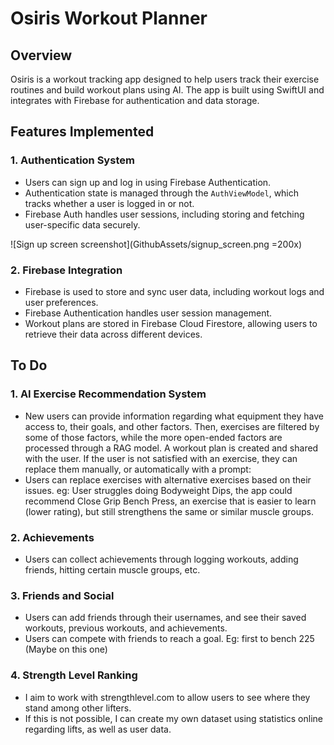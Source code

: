 # Osiris Workout Planner

## Overview

Osiris is a workout tracking app designed to help users track their exercise routines and build workout plans using AI. The app is built using SwiftUI and integrates with Firebase for authentication and data storage.

## Features Implemented

### 1. **Authentication System**
   - Users can sign up and log in using Firebase Authentication.
   - Authentication state is managed through the `AuthViewModel`, which tracks whether a user is logged in or not.
   - Firebase Auth handles user sessions, including storing and fetching user-specific data securely.
   
![Sign up screen screenshot](GithubAssets/signup_screen.png =200x)

### 2. **Firebase Integration**
   - Firebase is used to store and sync user data, including workout logs and user preferences.
   - Firebase Authentication handles user session management.
   - Workout plans are stored in Firebase Cloud Firestore, allowing users to retrieve their data across different devices.

## To Do

### 1. **AI Exercise Recommendation System**
   - New users can provide information regarding what equipment they have access to, their goals, and other factors. Then, exercises are filtered by some of those factors, while the more open-ended factors are processed through a RAG model. A workout plan is created and shared with the user. If the user is not satisfied with an exercise, they can replace them manually, or automatically with a prompt:
   - Users can replace exercises with alternative exercises based on their issues. eg: User struggles doing Bodyweight Dips, the app could recommend Close Grip Bench Press, an exercise that is easier to learn (lower rating), but still strengthens the same or similar muscle groups. 
    
### 2. **Achievements**
   - Users can collect achievements through logging workouts, adding friends, hitting certain muscle groups, etc.

### 3. **Friends and Social**
   - Users can add friends through their usernames, and see their saved workouts, previous workouts, and achievements.
   - Users can compete with friends to reach a goal. Eg: first to bench 225 (Maybe on this one)

### 4. **Strength Level Ranking**
   - I aim to work with strengthlevel.com to allow users to see where they stand among other lifters.
   - If this is not possible, I can create my own dataset using statistics online regarding lifts, as well as user data.
